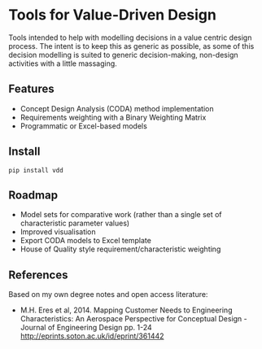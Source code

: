 Tools for Value-Driven Design
=============================

Tools intended to help with modelling decisions in a value centric
design process. The intent is to keep this as generic as possible, as
some of this decision modelling is suited to generic decision-making,
non-design activities with a little massaging.

Features
-------

  - Concept Design Analysis (CODA) method implementation
  - Requirements weighting with a Binary Weighting Matrix
  - Programmatic or Excel-based models

Install
-------

	pip install vdd

Roadmap
-------

  - Model sets for comparative work (rather than a single set of
	characteristic parameter values)
  - Improved visualisation
  - Export CODA models to Excel template
  - House of Quality style requirement/characteristic weighting

References
----------

Based on my own degree notes and open access literature:

  - M.H. Eres et al, 2014. Mapping Customer Needs to Engineering
	Characteristics: An Aerospace Perspective for Conceptual Design -
	Journal of Engineering Design pp. 1-24
	<http://eprints.soton.ac.uk/id/eprint/361442>
